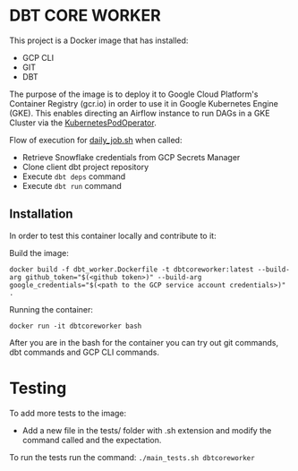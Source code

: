 # DBT CORE WORKER

This project is a Docker image that has installed:

- GCP CLI<br />
- GIT<br />
- DBT<br />

The purpose of the image is to deploy it to Google Cloud Platform's Container Registry (gcr.io) in order to use it in Google Kubernetes Engine (GKE). This enables directing an Airflow instance to run DAGs in a GKE Cluster via the [KubernetesPodOperator](https://airflow.apache.org/docs/apache-airflow-providers-cncf-kubernetes/stable/operators.html).

Flow of execution for [daily_job.sh](./app/daily_job.sh) when called:<br />

- Retrieve Snowflake credentials from GCP Secrets Manager<br />
- Clone client dbt project repository<br />
- Execute `dbt deps` command<br />
- Execute `dbt run` command<br />

## Installation

In order to test this container locally and contribute to it:

Build the image:

```
docker build -f dbt_worker.Dockerfile -t dbtcoreworker:latest --build-arg github_token="$(<github token>)" --build-arg google_credentials="$(<path to the GCP service account credentials>)" .
```

Running the container:

```
docker run -it dbtcoreworker bash
```

After you are in the bash for the container you can try out git commands, dbt commands and GCP CLI commands.

# Testing

To add more tests to the image:

- Add a new file in the tests/ folder with .sh extension and modify the command called and the expectation.

To run the tests run the command:
`./main_tests.sh dbtcoreworker`
